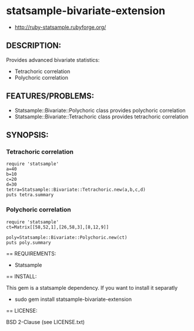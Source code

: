 # statsample-bivariate-extension

* http://ruby-statsample.rubyforge.org/

## DESCRIPTION:

Provides advanced bivariate statistics:
* Tetrachoric correlation
* Polychoric correlation

## FEATURES/PROBLEMS:

* Statsample::Bivariate::Polychoric class provides polychoric correlation
* Statsample::Bivariate::Tetrachoric class provides tetrachoric correlation


## SYNOPSIS:

### Tetrachoric correlation

    require 'statsample'
    a=40
    b=10
    c=20
    d=30
    tetra=Statsample::Bivariate::Tetrachoric.new(a,b,c,d)
    puts tetra.summary
    
### Polychoric correlation

    require 'statsample'
    ct=Matrix[[58,52,1],[26,58,3],[8,12,9]]
    
    poly=Statsample::Bivariate::Polychoric.new(ct)
    puts poly.summary


== REQUIREMENTS:

* Statsample

== INSTALL:

This gem is a statsample dependency. If you want to install it separatly

* sudo gem install statsample-bivariate-extension

== LICENSE:

BSD 2-Clause (see LICENSE.txt)
